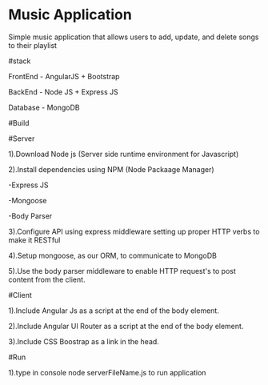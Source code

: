 # Music Application

Simple music application that allows users to add, update, and delete songs to their playlist

#stack

FrontEnd 	- AngularJS  + Bootstrap

BackEnd		- Node JS + Express JS

Database 	- MongoDB

#Build

#Server

1).Download Node js (Server side runtime environment for Javascript)

2).Install dependencies using NPM (Node Packaage Manager)

  -Express JS
  
  -Mongoose 

  -Body Parser
  
3).Configure API using express middleware setting up proper HTTP verbs to make it RESTful

4).Setup mongoose, as our ORM, to communicate to MongoDB

5).Use the body parser middleware to enable HTTP request's to post content from the client.

#Client

1).Include Angular Js as a script  at the end of the body element.

2).Include Angular UI Router as a script at the end of the body element.

3).Include CSS Boostrap as a link in the head.

#Run

1).type in console node serverFileName.js to run application




